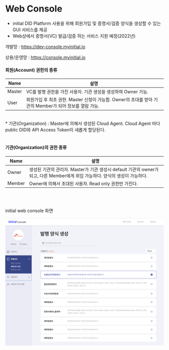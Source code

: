 # Web Console

* initial DID Platform 사용을 위해 회원가입 및 증명서/검증 양식을 생성할 수 있는 GUI 서비스를 제공
* Web상에서 증명서(VC) 발급/검증 하는 서비스 지원 예정(2022년) 

개발망 : https://dev-console.myinitial.io

상용/운영망 : https://console.myinitial.io

#### 회원(Account) 권한의 종류

Name | 설명
--- | ---
Master | VC를 발행 권한을 가진 사용자. 기관 생성을 생성하여 Owner 가능.
User | 회원가입 후 최초 권한. Master 신청이 가능함. Owner의 초대를 받아 기관의 Member가 되어 정보를 열람 가능. 

<br>
* 기관(Organization) : Master에 의해서 생성된 Cloud Agent. Cloud Agent 마다 public DID와 API Access Token이 새롭게 할당된다.
<br><br>

#### 기관(Organization)의 권한 종류

Name | 설명
--- | ---
Owner | 생성된 기관의 관리자. Master가 기관 생성시 default 기관의 owner가 되고, 다른 Member에게 위임 가능하다. 양식의 생성이 가능하다.
Member | Owner에 의해서 초대된 사용자. Read only 권한만 가진다.

<br><br>

initial web console 화면

![webconsole 1](img/web_console_1.png)
